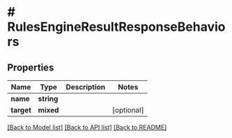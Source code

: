 # # RulesEngineResultResponseBehaviors

## Properties

Name | Type | Description | Notes
------------ | ------------- | ------------- | -------------
**name** | **string** |  |
**target** | **mixed** |  | [optional]

[[Back to Model list]](../../README.md#models) [[Back to API list]](../../README.md#endpoints) [[Back to README]](../../README.md)
